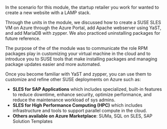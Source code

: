 In the scenario for this module, the startup retailer you work for wanted to create a new website with a LAMP stack.  

Through the units in the module, we discussed how to create a SUSE SLES VM on Azure through the Azure Portal, add Apache webserver using YaST, and add MariaDB with zypper. We also practiced uninstalling packages for future reference.  

The purpose of the of the module was to communicate the role RPM packages play in customizing your virtual machine in the cloud and to introduce you to SUSE tools that make installing packages and managing package updates easier and more automated.  

Once you become familiar with YaST and zypper, you can use them to customize and refine other SUSE deployments on Azure such as:  

- **SLES for SAP Applications** which includes specialized, built-in features to reduce downtime, enhance security, optimize performance, and reduce the maintenance workload of sys admins.
- **SLES for High Performance Computing (HPC)** which includes infrastructure and tools to support parallel compute in the cloud.
- **Others available on Azure Marketplace**: SUMa, SQL on SLES, SAP Solution Templates
